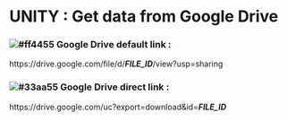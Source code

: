 # UNITY : Get data from Google Drive



### ![#ff4455](https://via.placeholder.com/15/ff4455/000000?text=+) Google Drive default link :

https<span>://drive<span>.google<span>.com/file/d/***FILE_ID***/view?usp=sharing
  
  

### ![#33aa55](https://via.placeholder.com/15/33aa55/000000?text=+) Google Drive direct link :

ht<span>tps://drive<span>.google<span>.com/uc?export=download&id=***FILE_ID***
  


